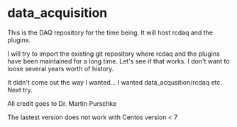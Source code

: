 # data_acquisition
This is the DAQ repository for the time being. It will host rcdaq and the plugins.

I will try to import the existing git repository where rcdaq and the plugins have been maintained for a long time.
Let's see if that works. I don't want to loose several years worth of history.

It didn't come out the way I wanted... I wanted data_acqusition/rcdaq etc. Next try.

All credit goes to Dr. Martin Purschke 

The lastest version does not work with Centos version < 7

